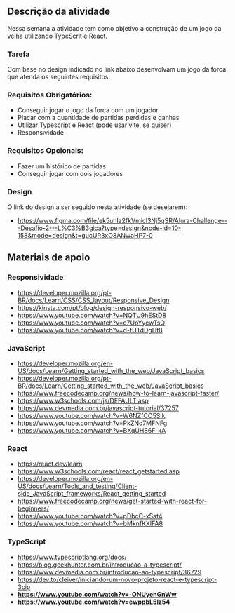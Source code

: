 ## Descrição da atividade

Nessa semana a atividade tem como objetivo a construção de um jogo da velha utilizando TypeScrit e React. 


### Tarefa

Com base no design indicado no link abaixo desenvolvam um jogo da forca que atenda os seguintes requisitos: 


### Requisitos Obrigatórios:

- Conseguir jogar o jogo da forca com um jogador
- Placar com a quantidade de partidas perdidas e ganhas
- Utilizar Typescript e React (pode usar vite, se quiser)
- Responsividade

### Requisitos Opcionais:

- Fazer um histórico de partidas
- Conseguir jogar com dois jogadores


### Design

O link do design a ser seguido nesta atividade  (se desejarem): 
- https://www.figma.com/file/ek5uhIz2fkVmicl3Nj5gSR/Alura-Challenge---Desafio-2---L%C3%B3gica?type=design&node-id=10-158&mode=design&t=gucUR3xO8ANwaHP7-0


## Materiais de apoio


### Responsividade

- https://developer.mozilla.org/pt-BR/docs/Learn/CSS/CSS_layout/Responsive_Design
- https://kinsta.com/pt/blog/design-responsivo-web/
- https://www.youtube.com/watch?v=NQTU9hEStD8
- https://www.youtube.com/watch?v=c7UoYycwTsQ
- https://www.youtube.com/watch?v=d-fUTdDgHt8


### JavaScript

- https://developer.mozilla.org/en-US/docs/Learn/Getting_started_with_the_web/JavaScript_basics
- https://developer.mozilla.org/pt-BR/docs/Learn/Getting_started_with_the_web/JavaScript_basics
- https://www.freecodecamp.org/news/how-to-learn-javascript-faster/
- https://www.w3schools.com/js/DEFAULT.asp
- https://www.devmedia.com.br/javascript-tutorial/37257
- https://www.youtube.com/watch?v=W6NZfCO5SIk
- https://www.youtube.com/watch?v=PkZNo7MFNFg
- https://www.youtube.com/watch?v=BXqUH86F-kA

### React

- https://react.dev/learn
- https://www.w3schools.com/react/react_getstarted.asp
- https://developer.mozilla.org/en-US/docs/Learn/Tools_and_testing/Client-side_JavaScript_frameworks/React_getting_started
- https://www.freecodecamp.org/news/get-started-with-react-for-beginners/
- https://www.youtube.com/watch?v=pDbcC-xSat4
- https://www.youtube.com/watch?v=bMknfKXIFA8

### TypeScript

- https://www.typescriptlang.org/docs/
- https://blog.geekhunter.com.br/introducao-a-typescript/
- https://www.devmedia.com.br/introducao-ao-typescript/36729
- https://dev.to/cleiver/iniciando-um-novo-projeto-react-e-typescript-3cip
- **https://www.youtube.com/watch?v=-ONUyenGnWw**
- **https://www.youtube.com/watch?v=ewppbL5Iz54**
